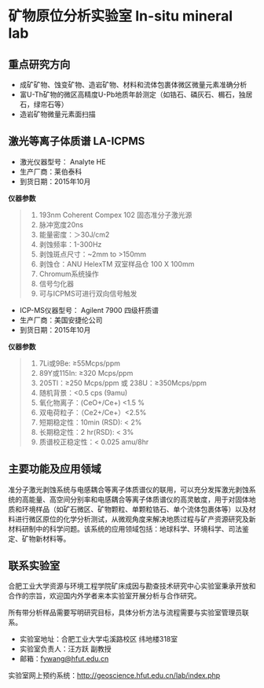 # 矿物原位分析实验室 In-situ mineral lab

## 重点研究方向
- 成矿矿物、蚀变矿物、造岩矿物、材料和流体包裹体微区微量元素准确分析
- 富U-Th矿物的微区高精度U-Pb地质年龄测定（如锆石、磷灰石、榍石，独居石，绿帘石等）
- 造岩矿物微量元素面扫描

## 激光等离子体质谱 LA-ICPMS

- 激光仪器型号： Analyte HE
- 生产厂商：莱伯泰科
- 到货日期：2015年10月

**仪器参数**

> 1. 193nm Coherent Compex 102 固态准分子激光源
> 2. 脉冲宽度20ns
> 3. 能量密度：＞30J/cm2
> 4. 剥蚀频率：1-300Hz
> 5. 剥蚀斑点尺寸：~2mm to >150mm
> 6. 剥蚀仓：ANU HelexTM 双室样品仓 100 X 100mm
> 7. Chromum系统操作
> 8. 信号匀化器
> 9. 可与ICPMS可进行双向信号触发

- ICP-MS仪器型号： Agilent 7900 四级杆质谱
- 生产厂商：美国安捷伦公司
- 到货日期：2015年10月


**仪器参数**

> 1. 7Li或9Be: ≥55Mcps/ppm
> 2. 89Y或115In: ≥320 Mcps/ppm
> 3. 205Tl：≥250 Mcps/ppm 或 238U：≥350Mcps/ppm
> 4. 随机背景：<0.5 cps (9amu)
> 5. 氧化物离子：(CeO+/Ce+) <1.5 %
> 6. 双电荷粒子：（Ce2+/Ce+）<2.5%
> 7. 短期稳定性：10min (RSD): < 2%
> 8. 长期稳定性：2 hr(RSD): < 3%
> 9. 质谱校正稳定性：< 0.025 amu/8hr

## 主要功能及应用领域

准分子激光剥蚀系统与电感耦合等离子体质谱仪的联用，可以充分发挥激光剥蚀系统的高能量、高空间分别率和电感耦合等离子体质谱仪的高灵敏度，用于对固体地质和环境样品（如矿石微区、矿物颗粒、单颗粒锆石、单个流体包裹体等）以及材料进行微区原位的化学分析测试，从微观角度来解决地质过程与矿产资源研究及新材料研制中的科学问题。该系统的应用领域包括：地球科学、环境科学、司法鉴定、矿物新材料等。

## 联系实验室
合肥工业大学资源与环境工程学院矿床成因与勘查技术研究中心实验室秉承开放和合作的宗旨，欢迎国内外学者来本实验室开展分析与合作研究。

所有带分析样品需要写明研究目标，具体分析方法与流程需要与实验室管理员联系。

- 实验室地址：合肥工业大学屯溪路校区 纬地楼318室
- 实验室负责人：汪方跃 副教授
- 邮箱：fywang@hfut.edu.cn

实验室网上预约系统：http://geoscience.hfut.edu.cn/lab/index.php

